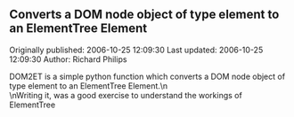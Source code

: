 ## Converts a DOM node object of type element to an ElementTree Element

Originally published: 2006-10-25 12:09:30
Last updated: 2006-10-25 12:09:30
Author: Richard Philips

DOM2ET is a simple python function which converts a DOM node object of type element to an ElementTree Element.\n<br>\nWriting it, was a good exercise to understand the workings of ElementTree